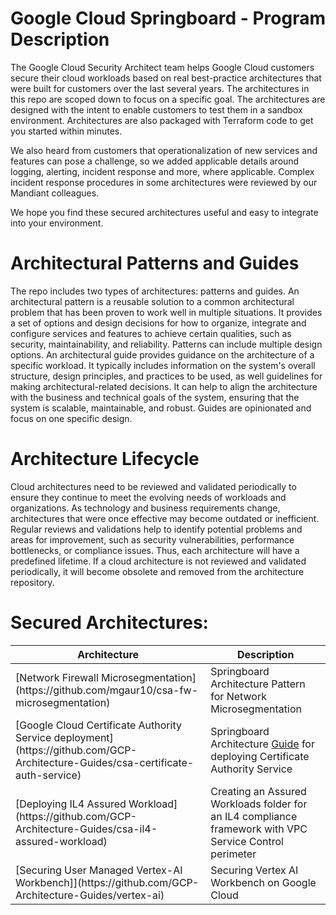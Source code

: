 # Google Cloud Springboard - Program Description

The Google Cloud Security Architect team helps Google Cloud customers secure their cloud workloads based on real best-practice architectures that were built for customers over the last several years. The architectures in this repo are scoped down to focus on a specific goal. The architectures are designed with the intent to enable customers to test them in a sandbox environment. Architectures are also packaged with Terraform code to get you started within minutes.

We also heard from customers that operationalization of new services and features can pose a challenge, so we added applicable details around logging, alerting, incident response and more, where applicable. Complex incident response procedures in some architectures were reviewed by our Mandiant colleagues. 

We hope you find these secured architectures useful and easy to integrate into your environment.


# Architectural Patterns and Guides

The repo includes two types of architectures: patterns and guides.
An architectural pattern is a reusable solution to a common architectural problem that has been proven to work well in multiple situations. It provides a set of options and design decisions for how to organize, integrate and configure services and features to achieve certain qualities, such as security, maintainability, and reliability. Patterns can include multiple design options.
An architectural guide provides guidance on the architecture of a specific workload. It typically includes information on the system's overall structure, design principles, and practices to be used, as well guidelines for making architectural-related decisions. It can help to align the architecture with the business and technical goals of the system, ensuring that the system is scalable, maintainable, and robust. Guides are opinionated and focus on one specific design.    



# Architecture Lifecycle

Cloud architectures need to be reviewed and validated periodically to ensure they continue to meet the evolving needs of workloads and organizations. As technology and business requirements change, architectures that were once effective may become outdated or inefficient. Regular reviews and validations help to identify potential problems and areas for improvement, such as security vulnerabilities, performance bottlenecks, or compliance issues. Thus, each architecture will have a predefined lifetime. If a cloud architecture is not reviewed and validated periodically, it will become obsolete and removed from the architecture repository. 

# Secured Architectures:

<table>
  <thead>
    <tr>
      <th>Architecture</th>
      <th>Description</th>
    </tr>
  </thead>
  <tbody>
    <tr>
      <td>[Network Firewall Microsegmentation](https://github.com/mgaur10/csa-fw-microsegmentation) </td>
      <td>Springboard Architecture Pattern for Network Microsegmentation </td>
    </tr>
    <tr>
      <td>[Google Cloud Certificate Authority Service deployment](https://github.com/GCP-Architecture-Guides/csa-certificate-auth-service) </td>
      <td>Springboard Architecture <u>Guide</u> for deploying Certificate Authority Service</td>
    </tr>
    <tr>
      <td>[Deploying IL4 Assured Workload](https://github.com/GCP-Architecture-Guides/csa-il4-assured-workload) </td>
      <td>Creating an Assured Workloads folder for an IL4 compliance framework with VPC Service Control perimeter</td>
    </tr>
    <tr>
      <td>[Securing User Managed Vertex-AI Workbench]](https://github.com/GCP-Architecture-Guides/vertex-ai) </td>
      <td>Securing Vertex AI Workbench on Google Cloud</td>
    </tr>
  </tbody>
</table>

